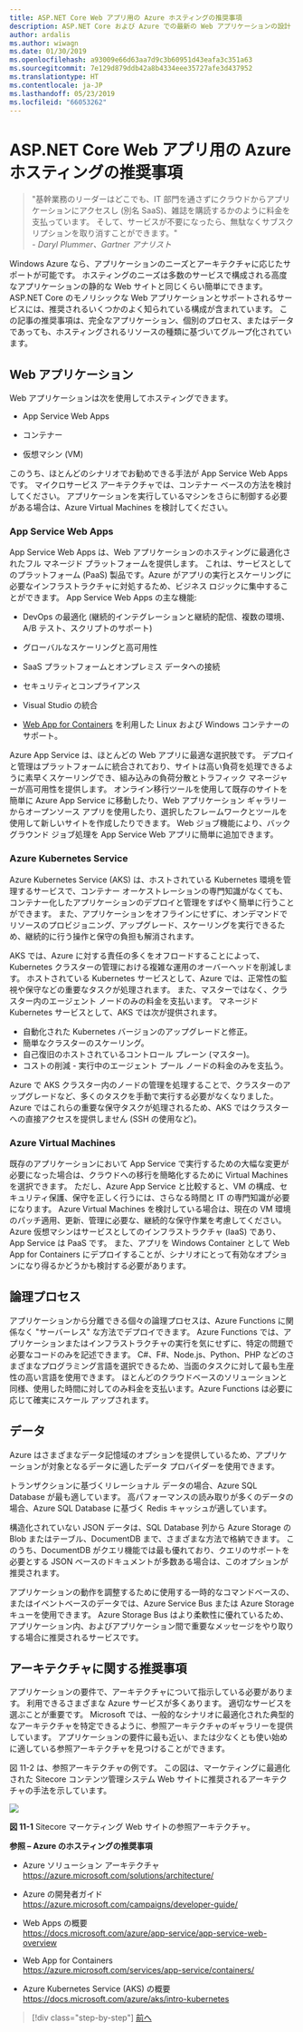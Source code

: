 ```yaml
---
title: ASP.NET Core Web アプリ用の Azure ホスティングの推奨事項
description: ASP.NET Core および Azure での最新の Web アプリケーションの設計 | ASP.NET Web アプリ用の Azure ホスティングの推奨事項
author: ardalis
ms.author: wiwagn
ms.date: 01/30/2019
ms.openlocfilehash: a93009e66d63aa7d9c3b60951d43eafa3c351a63
ms.sourcegitcommit: 7e129d879ddb42a8b4334eee35727afe3d437952
ms.translationtype: HT
ms.contentlocale: ja-JP
ms.lasthandoff: 05/23/2019
ms.locfileid: "66053262"
---
```

# <a name="azure-hosting-recommendations-for-aspnet-core-web-apps"></a>ASP.NET Core Web アプリ用の Azure ホスティングの推奨事項

> "基幹業務のリーダーはどこでも、IT 部門を通さずにクラウドからアプリケーションにアクセスし (別名 SaaS)、雑誌を購読するかのように料金を支払っています。 そして、サービスが不要になったら、無駄なくサブスクリプションを取り消すことができます。"  
> _\- Daryl Plummer、Gartner アナリスト_

Windows Azure なら、アプリケーションのニーズとアーキテクチャに応じたサポートが可能です。 ホスティングのニーズは多数のサービスで構成される高度なアプリケーションの静的な Web サイトと同じくらい簡単にできます。 ASP.NET Core のモノリシックな Web アプリケーションとサポートされるサービスには、推奨されるいくつかのよく知られている構成が含まれています。 この記事の推奨事項は、完全なアプリケーション、個別のプロセス、またはデータであっても、ホスティングされるリソースの種類に基づいてグループ化されています。

## <a name="web-applications"></a>Web アプリケーション

Web アプリケーションは次を使用してホスティングできます。

- App Service Web Apps

- コンテナー

- 仮想マシン (VM)

このうち、ほとんどのシナリオでお勧めできる手法が App Service Web Apps です。 マイクロサービス アーキテクチャでは、コンテナー ベースの方法を検討してください。 アプリケーションを実行しているマシンをさらに制御する必要がある場合は、Azure Virtual Machines を検討してください。

### <a name="app-service-web-apps"></a>App Service Web Apps

App Service Web Apps は、Web アプリケーションのホスティングに最適化されたフル マネージド プラットフォームを提供します。 これは、サービスとしてのプラットフォーム (PaaS) 製品です。Azure がアプリの実行とスケーリングに必要なインフラストラクチャに対処するため、ビジネス ロジックに集中することができます。 App Service Web Apps の主な機能:

- DevOps の最適化 (継続的インテグレーションと継続的配信、複数の環境、A/B テスト、スクリプトのサポート)

- グローバルなスケーリングと高可用性

- SaaS プラットフォームとオンプレミス データへの接続

- セキュリティとコンプライアンス

- Visual Studio の統合

- [Web App for Containers](https://azure.microsoft.com/services/app-service/containers/) を利用した Linux および Windows コンテナーのサポート。

Azure App Service は、ほとんどの Web アプリに最適な選択肢です。 デプロイと管理はプラットフォームに統合されており、サイトは高い負荷を処理できるように素早くスケーリングでき、組み込みの負荷分散とトラフィック マネージャーが高可用性を提供します。 オンライン移行ツールを使用して既存のサイトを簡単に Azure App Service に移動したり、Web アプリケーション ギャラリーからオープンソース アプリを使用したり、選択したフレームワークとツールを使用して新しいサイトを作成したりできます。 Web ジョブ機能により、バックグラウンド ジョブ処理を App Service Web アプリに簡単に追加できます。

### <a name="azure-kubernetes-service"></a>Azure Kubernetes Service

Azure Kubernetes Service (AKS) は、ホストされている Kubernetes 環境を管理するサービスで、コンテナー オーケストレーションの専門知識がなくても、コンテナー化したアプリケーションのデプロイと管理をすばやく簡単に行うことができます。 また、アプリケーションをオフラインにせずに、オンデマンドでリソースのプロビジョニング、アップグレード、スケーリングを実行できるため、継続的に行う操作と保守の負担も解消されます。

AKS では、Azure に対する責任の多くをオフロードすることによって、Kubernetes クラスターの管理における複雑な運用のオーバーヘッドを削減します。 ホストされている Kubernetes サービスとして、Azure では、正常性の監視や保守などの重要なタスクが処理されます。 また、マスターではなく、クラスター内のエージェント ノードのみの料金を支払います。 マネージド Kubernetes サービスとして、AKS では次が提供されます。

- 自動化された Kubernetes バージョンのアップグレードと修正。
- 簡単なクラスターのスケーリング。
- 自己復旧のホストされているコントロール プレーン (マスター)。
- コストの削減 - 実行中のエージェント プール ノードの料金のみを支払う。

Azure で AKS クラスター内のノードの管理を処理することで、クラスターのアップグレードなど、多くのタスクを手動で実行する必要がなくなりました。 Azure ではこれらの重要な保守タスクが処理されるため、AKS ではクラスターへの直接アクセスを提供しません (SSH の使用など)。

### <a name="azure-virtual-machines"></a>Azure Virtual Machines

既存のアプリケーションにおいて App Service で実行するための大幅な変更が必要になった場合は、クラウドへの移行を簡略化するために Virtual Machines を選択できます。 ただし、Azure App Service と比較すると、VM の構成、セキュリティ保護、保守を正しく行うには、さらなる時間と IT の専門知識が必要になります。 Azure Virtual Machines を検討している場合は、現在の VM 環境のパッチ適用、更新、管理に必要な、継続的な保守作業を考慮してください。 Azure 仮想マシンはサービスとしてのインフラストラクチャ (IaaS) であり、App Service は PaaS です。 また、アプリを Windows Container として Web App for Containers にデプロイすることが、シナリオにとって有効なオプションになり得るかどうかも検討する必要があります。

## <a name="logical-processes"></a>論理プロセス

アプリケーションから分離できる個々の論理プロセスは、Azure Functions に関係なく "サーバーレス" な方法でデプロイできます。 Azure Functions では、アプリケーションまたはインフラストラクチャの実行を気にせずに、特定の問題で必要なコードのみを記述できます。 C\#、F\#、Node.js、Python、PHP などのさまざまなプログラミング言語を選択できるため、当面のタスクに対して最も生産性の高い言語を使用できます。 ほとんどのクラウドベースのソリューションと同様、使用した時間に対してのみ料金を支払います。Azure Functions は必要に応じて確実にスケール アップされます。

## <a name="data"></a>データ

Azure はさまざまなデータ記憶域のオプションを提供しているため、アプリケーションが対象となるデータに適したデータ プロバイダーを使用できます。

トランザクションに基づくリレーショナル データの場合、Azure SQL Database が最も適しています。 高パフォーマンスの読み取りが多くのデータの場合、Azure SQL Database に基づく Redis キャッシュが適しています。

構造化されていない JSON データは、SQL Database 列から Azure Storage の Blob またはテーブル、DocumentDB まで、さまざまな方法で格納できます。 このうち、DocumentDB がクエリ機能では最も優れており、クエリのサポートを必要とする JSON ベースのドキュメントが多数ある場合は、このオプションが推奨されます。

アプリケーションの動作を調整するために使用する一時的なコマンドベースの、またはイベントベースのデータでは、Azure Service Bus または Azure Storage キューを使用できます。 Azure Storage Bus はより柔軟性に優れているため、アプリケーション内、およびアプリケーション間で重要なメッセージをやり取りする場合に推奨されるサービスです。

## <a name="architecture-recommendations"></a>アーキテクチャに関する推奨事項

アプリケーションの要件で、アーキテクチャについて指示している必要があります。 利用できるさまざまな Azure サービスが多くあります。 適切なサービスを選ぶことが重要です。 Microsoft では、一般的なシナリオに最適化された典型的なアーキテクチャを特定できるように、参照アーキテクチャのギャラリーを提供しています。 アプリケーションの要件に最も近い、または少なくとも使い始めに適している参照アーキテクチャを見つけることができます。

図 11-2 は、参照アーキテクチャの例です。 この図は、マーケティングに最適化された Sitecore コンテンツ管理システム Web サイトに推奨されるアーキテクチャの手法を示しています。

![](./media/image11-2.png)

**図 11-1** Sitecore マーケティング Web サイトの参照アーキテクチャ。

**参照 – Azure のホスティングの推奨事項**

- Azure ソリューション アーキテクチャ\
  <https://azure.microsoft.com/solutions/architecture/>

- Azure の開発者ガイド\
  <https://azure.microsoft.com/campaigns/developer-guide/>

- Web Apps の概要\
  <https://docs.microsoft.com/azure/app-service/app-service-web-overview>

- Web App for Containers\
  <https://azure.microsoft.com/services/app-service/containers/>

- Azure Kubernetes Service (AKS) の概要\
  <https://docs.microsoft.com/azure/aks/intro-kubernetes>

>[!div class="step-by-step"]
>[前へ](development-process-for-azure.md)
